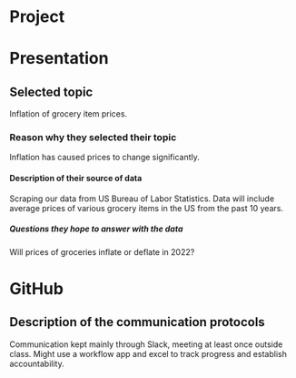 # Project


# Presentation 

##  Selected topic 
Inflation of grocery item prices.

### Reason why they selected their topic 
Inflation has caused prices to change significantly. 

#### Description of their source of data 
Scraping our data from US Bureau of Labor Statistics. Data will include average prices of various grocery items in the US from the past 10 years.  

##### Questions they hope to answer with the data
Will prices of groceries inflate or deflate in 2022? 


# GitHub 
## Description of the communication protocols 
Communication kept mainly through Slack, meeting at least once outside class. Might use a workflow app and excel to track progress and establish accountability. 
